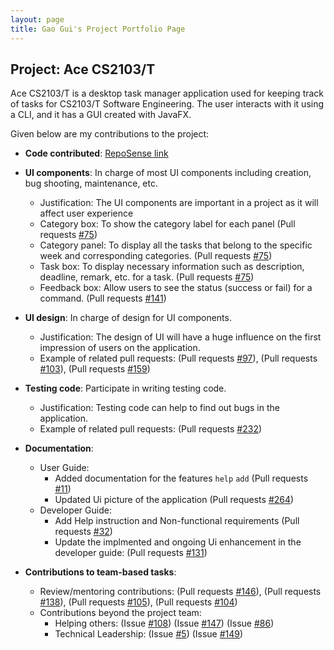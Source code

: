 ```yaml
---
layout: page
title: Gao Gui's Project Portfolio Page
---
```


## Project: Ace CS2103/T

Ace CS2103/T is a desktop task manager application used for keeping track of tasks for CS2103/T Software Engineering. The user interacts with it using a CLI, and it has a GUI created with JavaFX.

Given below are my contributions to the project:

* **Code contributed**:
[RepoSense link](https://nus-cs2103-ay2021s1.github.io/tp-dashboard/#breakdown=true&search=&sort=groupTitle&sortWithin=title&since=2020-08-14&timeframe=commit&mergegroup=&groupSelect=groupByRepos&checkedFileTypes=docs~functional-code~test-code~other&tabOpen=true&tabType=authorship&tabAuthor=Perpetual09&tabRepo=AY2021S1-CS2103-T14-4%2Ftp%5Bmaster%5D&authorshipIsMergeGroup=false&authorshipFileTypes=docs~functional-code~test-code)

* **UI components**: In charge of most UI components including creation, bug shooting, maintenance, etc.
    * Justification: The UI components are important in a project as it will affect user experience
    * Category box: To show the category label for each panel
	(Pull requests [#75](https://github.com/AY2021S1-CS2103-T14-4/tp/pull/75))
	* Category panel: To display all the tasks that belong to the specific week and corresponding categories.
	(Pull requests [#75](https://github.com/AY2021S1-CS2103-T14-4/tp/pull/75))
	* Task box: To display necessary information such as description, deadline, remark, etc. for a task.
	(Pull requests [#75](https://github.com/AY2021S1-CS2103-T14-4/tp/pull/75))
	* Feedback box: Allow users to see the status (success or fail) for a command.
	(Pull requests [#141](https://github.com/AY2021S1-CS2103-T14-4/tp/pull/141))

* **UI design**: In charge of design for UI components.
    * Justification: The design of UI will have a huge influence on the first impression of users on the application.
	* Example of related pull requests:
	(Pull requests [#97](https://github.com/AY2021S1-CS2103-T14-4/tp/pull/97)),
	(Pull requests [#103](https://github.com/AY2021S1-CS2103-T14-4/tp/pull/103)),
	(Pull requests [#159](https://github.com/AY2021S1-CS2103-T14-4/tp/pull/159))

* **Testing code**: Participate in writing testing code.
    * Justification: Testing code can help to find out bugs in the application.
	* Example of related pull requests:
	(Pull requests [#232](https://github.com/AY2021S1-CS2103-T14-4/tp/pull/232))

* **Documentation**:
  * User Guide:
    * Added documentation for the features `help` `add`
	(Pull requests [#11](https://github.com/AY2021S1-CS2103-T14-4/tp/pull/11))
    * Updated Ui picture of the application
    (Pull requests [#264](https://github.com/AY2021S1-CS2103-T14-4/tp/pull/264))
  * Developer Guide:
    * Add Help instruction and Non-functional requirements
	(Pull requests [#32](https://github.com/AY2021S1-CS2103-T14-4/tp/pull/32))
	* Update the implmented and ongoing Ui enhancement in the developer guide:
	(Pull requests [#131](https://github.com/AY2021S1-CS2103-T14-4/tp/pull/131))

* **Contributions to team-based tasks**:
  * Review/mentoring contributions:
  (Pull requests [#146](https://github.com/AY2021S1-CS2103-T14-4/tp/pull/146)),
  (Pull requests [#138](https://github.com/AY2021S1-CS2103-T14-4/tp/pull/138)),
  (Pull requests [#105](https://github.com/AY2021S1-CS2103-T14-4/tp/pull/105)),
  (Pull requests [#104](https://github.com/AY2021S1-CS2103-T14-4/tp/pull/104))
  * Contributions beyond the project team:
    * Helping others:
	(Issue [#108](https://github.com/nus-cs2103-AY2021S1/forum/issues/108))
	(Issue [#147](https://github.com/nus-cs2103-AY2021S1/forum/issues/147))
	(Issue [#86](https://github.com/nus-cs2103-AY2021S1/forum/issues/86))
    * Technical Leadership:
	(Issue [#5](https://github.com/nus-cs2103-AY2021S1/forum/issues/5))
	(Issue [#149](https://github.com/nus-cs2103-AY2021S1/forum/issues/149))
